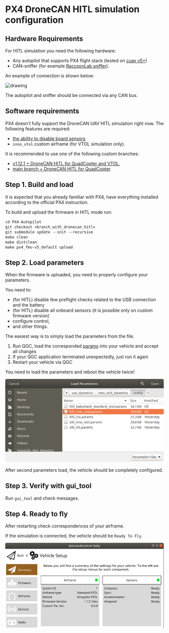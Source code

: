 # PX4 DroneCAN HITL simulation configuration

## Hardware Requirements

For HITL simulation you need the following hardware:

- Any autopilot that supports PX4 flight stack (tested on [cuav v5+](https://docs.px4.io/main/en/flight_controller/cuav_v5_plus.html))
- CAN-sniffer (for example [RaccoonLab sniffer](https://raccoonlabdev.github.io/docs/guide/programmer_sniffer/)).

An example of connection is shown below:

<img src="https://github.com/RaccoonlabDev/innopolis_vtol_dynamics/blob/master/docs/img/sniffer_connection.png?raw=true" alt="drawing" width="640"/>

The autopilot and sniffer should be connected via any CAN bus.

## Software requirements

PX4 doesn't fully support the DroneCAN UAV HITL simulation right now. The following features are required:
- [the ability to disable board sensors](https://github.com/PX4/PX4-Autopilot/pull/18550)
- `inno_vtol` custom airframe (for VTOL simulation only).

It is recommended to use one of the following custom branches:
- [v1.12.1 + DroneCAN HITL for QuadCopter and VTOL](https://github.com/RaccoonlabDev/PX4-Autopilot/tree/px4_v1.12.1_inno_vtol_dynamics),
- [main branch + DroneCAN HITL for QuadCopter](https://github.com/RaccoonlabDev/PX4-Autopilot/tree/pr-disable-board-sensors)


## Step 1. Build and load

It is expected that you already familiar with PX4, have everything installed according to the official PX4 instruction.

To build and upload the firmware in HITL mode run:

```
cd PX4-Autopilot
git checkout <branch_with_dronecan_hitl>
git submodule update --init --recursive
make clean
make distclean
make px4_fmu-v5_default upload
```

## Step 2. Load parameters

When the firmware is uploaded, you need to properly configure your parameters.

You need to:
- (for HITL) disable few preflight checks related to the USB connection and the battery
- (for HITL) disable all onboard sensors (it is possible only on custom firmware version)
- configure control,
- and other things.

The easiest way is to simply load the parameters from the file.

1. Run QGC, load the corresponded [params](../../params/) into your vehicle and accept all changes
2. If your QGC application terminated unexpectedly, just run it again
3. Restart your vehicle via QGC

You need to load the parameters and reboot the vehicle twice!
 
![usage_load_params](usage_load_params.png?raw=true "usage_load_params")

After second parameters load, the vehicle should be completely configured.

## Step 3. Verify with gui_tool

Run `gui_tool` and check messages.

## Step 4. Ready to fly

After restarting check correspondences of your airframe.

If the simulation is connected, the vehicle should be `Ready To Fly`.

![usage_check_airframe](usage_check_airframe.png?raw=true "usage_check_airframe")
